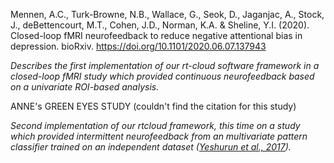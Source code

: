 Mennen, A.C., Turk-Browne, N.B., Wallace, G., Seok, D., Jaganjac, A., Stock, J., deBettencourt, M.T., Cohen, J.D., Norman, K.A. & Sheline, Y.I. (2020). Closed-loop fMRI neurofeedback to reduce negative attentional bias in depression. bioRxiv. https://doi.org/10.1101/2020.06.07.137943

*Describes the first implementation of our rt-cloud software framework in a closed-loop fMRI study which provided continuous neurofeedback based on a univariate ROI-based analysis.*

ANNE's GREEN EYES STUDY (couldn't find the citation for this study)

*Second implementation of our rtcloud framework, this time on a study which provided intermittent neurofeedback from an multivariate pattern classifier trained on an independent dataset ([Yeshurun et al., 2017](https://doi.org/10.1177/0956797616682029)).*

